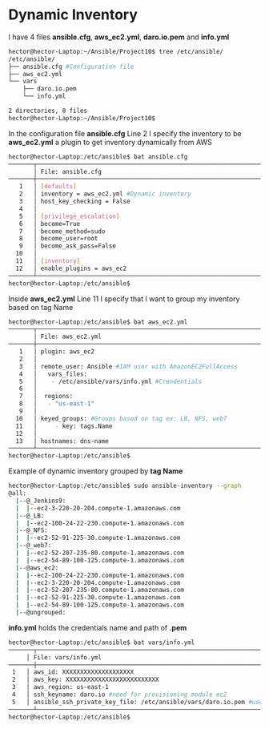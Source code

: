 # Dynamic Inventory

I have 4 files **ansible.cfg**, **aws_ec2.yml**, **daro.io.pem** and **info.yml**
``` bash
hector@hector-Laptop:~/Ansible/Project10$ tree /etc/ansible/
/etc/ansible/
├── ansible.cfg #Configuration file
├── aws_ec2.yml
└── vars
    ├── daro.io.pem
    └── info.yml

2 directories, 8 files
hector@hector-Laptop:~/Ansible/Project10$
```

In the configuration file **ansible.cfg** Line 2 I specify the inventory to be **aws_ec2.yml** a plugin to get inventory dynamically from AWS
``` bash
hector@hector-Laptop:/etc/ansible$ bat ansible.cfg
───────┬───────────────────────────────────────────────────────────────────────────
       │ File: ansible.cfg
───────┼───────────────────────────────────────────────────────────────────────────
   1   │ [defaults]
   2   │ inventory = aws_ec2.yml #Dynamic inventory
   3   │ host_key_checking = False
   4   │
   5   │ [privilege_escalation]
   6   │ become=True
   7   │ become_method=sudo
   8   │ become_user=root
   9   │ become_ask_pass=False
  10   │
  11   │ [inventory]
  12   │ enable_plugins = aws_ec2
───────┴───────────────────────────────────────────────────────────────────────────
hector@hector-Laptop:/etc/ansible$
```
Inside **aws_ec2.yml** Line 11 I specify that I want to group my inventory based on tag Name

``` bash
hector@hector-Laptop:/etc/ansible$ bat aws_ec2.yml
───────┬───────────────────────────────────────────────────────────────────────────
       │ File: aws_ec2.yml
───────┼───────────────────────────────────────────────────────────────────────────
   1   │ plugin: aws_ec2
   2   │ 
   3   │ remote_user: Ansible #IAM user with AmazonEC2FullAccess
   4   │   vars_files:
   5   │    - /etc/ansible/vars/info.yml #Crendentials
   6   │  
   7   │  regions:
   8   │   - "us-east-1" 
   9   │
  10   │ keyed_groups: #Groups based on tag ex: LB, NFS, web7
  11   │     - key: tags.Name
  12   │
  13   │ hostnames: dns-name
───────┴───────────────────────────────────────────────────────────────────────────
hector@hector-Laptop:/etc/ansible$
```
Example of dynamic inventory grouped by **tag Name**
``` bash
hector@hector-Laptop:/etc/ansible$ sudo ansible-inventory --graph
@all:
  |--@_Jenkins9:
  |  |--ec2-3-220-20-204.compute-1.amazonaws.com
  |--@_LB:
  |  |--ec2-100-24-22-230.compute-1.amazonaws.com
  |--@_NFS:
  |  |--ec2-52-91-225-30.compute-1.amazonaws.com
  |--@_web7:
  |  |--ec2-52-207-235-80.compute-1.amazonaws.com
  |  |--ec2-54-89-100-125.compute-1.amazonaws.com
  |--@aws_ec2:
  |  |--ec2-100-24-22-230.compute-1.amazonaws.com
  |  |--ec2-3-220-20-204.compute-1.amazonaws.com
  |  |--ec2-52-207-235-80.compute-1.amazonaws.com
  |  |--ec2-52-91-225-30.compute-1.amazonaws.com
  |  |--ec2-54-89-100-125.compute-1.amazonaws.com
  |--@ungrouped:
  ```

**info.yml** holds the credentials name and path of **.pem**
  ``` bash
  hector@hector-Laptop:/etc/ansible$ bat vars/info.yml
───────┬───────────────────────────────────────────────────────────────────────────
       │ File: vars/info.yml
───────┼───────────────────────────────────────────────────────────────────────────
   1   │ aws_id: XXXXXXXXXXXXXXXXXXXX
   2   │ aws_key: XXXXXXXXXXXXXXXXXXXXXXXXXX
   3   │ aws_region: us-east-1
   4   │ ssh_keyname: daro.io #need for provisioning module ec2
   5   │ ansible_ssh_private_key_file: /etc/ansible/vars/daro.io.pem #used by the configuring part
───────┴───────────────────────────────────────────────────────────────────────────
hector@hector-Laptop:/etc/ansible$
```

